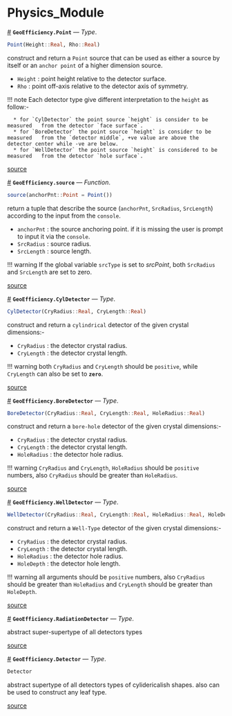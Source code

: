 
<a id='Physics_Module-1'></a>

# Physics_Module

<a id='GeoEfficiency.Point' href='#GeoEfficiency.Point'>#</a>
**`GeoEfficiency.Point`** &mdash; *Type*.



```julia
Point(Height::Real, Rho::Real)
```

construct and return a `Point` source that can be used as either a source by itself or an `anchor point` of a higher dimension source.

  * `Height` : point height relative to the detector surface.
  * `Rho` : point off-axis relative to the detector axis of symmetry.

!!! note
    Each detector type give different interpretation to the `height` as follow:-

      * for `CylDetector` the point source `height` is consider to be measured   from the detector `face surface`.
      * for `BoreDetector` the point source `height` is consider to be measured   from the `detector middle`, +ve value are above the detector center while -ve are below.
      * for `WellDetector` the point source `height` is considered to be measured   from the detector `hole surface`.



<a target='_blank' href='https://github.com/DrKrar/GeoEfficiency.jl/blob/938dc1c4630bbe122ecc2766beade3c02eab5566/src/Physics_Model.jl#L18-L37' class='documenter-source'>source</a><br>

<a id='GeoEfficiency.source' href='#GeoEfficiency.source'>#</a>
**`GeoEfficiency.source`** &mdash; *Function*.



```julia
source(anchorPnt::Point = Point())
```

return a tuple that describe the source (`anchorPnt`, `SrcRadius`, `SrcLength`) according to  the input from the `console`.

  * `anchorPnt` : the source anchoring point. if it is missing the user is prompt   to input it via the `console`.
  * `SrcRadius` : source radius.
  * `SrcLength` : source length.

!!! warning
    If the global variable `srcType` is set to $srcPoint$, both `SrcRadius` and `SrcLength`  are set to zero.



<a target='_blank' href='https://github.com/DrKrar/GeoEfficiency.jl/blob/938dc1c4630bbe122ecc2766beade3c02eab5566/src/Physics_Model.jl#L100-L115' class='documenter-source'>source</a><br>

<a id='GeoEfficiency.CylDetector' href='#GeoEfficiency.CylDetector'>#</a>
**`GeoEfficiency.CylDetector`** &mdash; *Type*.



```julia
CylDetector(CryRadius::Real, CryLength::Real)
```

construct and return a `cylindrical` detector of the given crystal dimensions:-

  * `CryRadius` : the detector crystal radius.
  * `CryLength` : the detector crystal length.

!!! warning
    both `CryRadius` and `CryLength` should be `positive`, while `CryLength` can also be set to **`zero`**.



<a target='_blank' href='https://github.com/DrKrar/GeoEfficiency.jl/blob/938dc1c4630bbe122ecc2766beade3c02eab5566/src/Physics_Model.jl#L160-L172' class='documenter-source'>source</a><br>

<a id='GeoEfficiency.BoreDetector' href='#GeoEfficiency.BoreDetector'>#</a>
**`GeoEfficiency.BoreDetector`** &mdash; *Type*.



```julia
BoreDetector(CryRadius::Real, CryLength::Real, HoleRadius::Real)
```

construct and return a `bore-hole` detector of the given crystal dimensions:-

  * `CryRadius` : the detector crystal radius.
  * `CryLength` : the detector crystal length.
  * `HoleRadius` : the detector hole radius.

!!! warning
    `CryRadius` and `CryLength`, `HoleRadius` should be `positive` numbers, also  `CryRadius` should be greater than `HoleRadius`.



<a target='_blank' href='https://github.com/DrKrar/GeoEfficiency.jl/blob/938dc1c4630bbe122ecc2766beade3c02eab5566/src/Physics_Model.jl#L220-L234' class='documenter-source'>source</a><br>

<a id='GeoEfficiency.WellDetector' href='#GeoEfficiency.WellDetector'>#</a>
**`GeoEfficiency.WellDetector`** &mdash; *Type*.



```julia
WellDetector(CryRadius::Real, CryLength::Real, HoleRadius::Real, HoleDepth::Real)
```

construct and return a `Well-Type` detector of the given crystal dimensions:-

  * `CryRadius` : the detector crystal radius.
  * `CryLength` : the detector crystal length.
  * `HoleRadius` : the detector hole radius.
  * `HoleDepth` : the detector hole length.

!!! warning
    all arguments should be `positive` numbers, also  `CryRadius` should be greater than `HoleRadius` and  `CryLength` should be greater than  `HoleDepth`.



<a target='_blank' href='https://github.com/DrKrar/GeoEfficiency.jl/blob/938dc1c4630bbe122ecc2766beade3c02eab5566/src/Physics_Model.jl#L273-L289' class='documenter-source'>source</a><br>

<a id='GeoEfficiency.RadiationDetector' href='#GeoEfficiency.RadiationDetector'>#</a>
**`GeoEfficiency.RadiationDetector`** &mdash; *Type*.



abstract super-supertype of all detectors types


<a target='_blank' href='https://github.com/DrKrar/GeoEfficiency.jl/blob/938dc1c4630bbe122ecc2766beade3c02eab5566/src/Physics_Model.jl#L142' class='documenter-source'>source</a><br>

<a id='GeoEfficiency.Detector' href='#GeoEfficiency.Detector'>#</a>
**`GeoEfficiency.Detector`** &mdash; *Type*.



```julia
Detector
```

abstract supertype of all detectors types of cylidericalish shapes. also can be used to construct any leaf type.


<a target='_blank' href='https://github.com/DrKrar/GeoEfficiency.jl/blob/938dc1c4630bbe122ecc2766beade3c02eab5566/src/Physics_Model.jl#L145-L152' class='documenter-source'>source</a><br>

